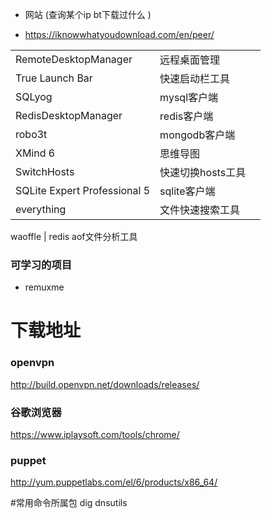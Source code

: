 - 网站 (查询某个ip bt下载过什么 )
* https://iknowwhatyoudownload.com/en/peer/



|                              |                   |      |
| ---------------------------- | ----------------- | ---- |
| RemoteDesktopManager         | 远程桌面管理      |      |
| True Launch Bar              | 快速启动栏工具    |      |
| SQLyog                       | mysql客户端       |      |
| RedisDesktopManager          | redis客户端       |      |
| robo3t                       | mongodb客户端     |      |
| XMind 6                      | 思维导图          |      |
| SwitchHosts                  | 快速切换hosts工具 |      |
| SQLite Expert Professional 5 | sqlite客户端      |      |
| everything                   | 文件快速搜索工具  |      |






waoffle  | redis aof文件分析工具




### 可学习的项目
- remuxme

# 下载地址
### openvpn
http://build.openvpn.net/downloads/releases/
### 谷歌浏览器
https://www.iplaysoft.com/tools/chrome/

### puppet
http://yum.puppetlabs.com/el/6/products/x86_64/


#常用命令所属包
dig dnsutils 


#
